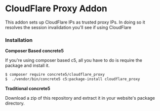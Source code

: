 # CloudFlare Proxy Addon
This addon sets up CloudFlare IPs as trusted proxy IPs. In doing so it resolves the session invalidation you'll see if 
using CloudFlare


### Installation

**Composer Based concrete5**

If you're using composer based c5, all you have to do is require the package and install it.
```bash
$ composer require concrete5/cloudflare_proxy
$  ./vendor/bin/concrete5 c5:package-install cloudflare_proxy
```

**Traditional concrete5**

Download a zip of this repository and extract it in your website's package directory.

